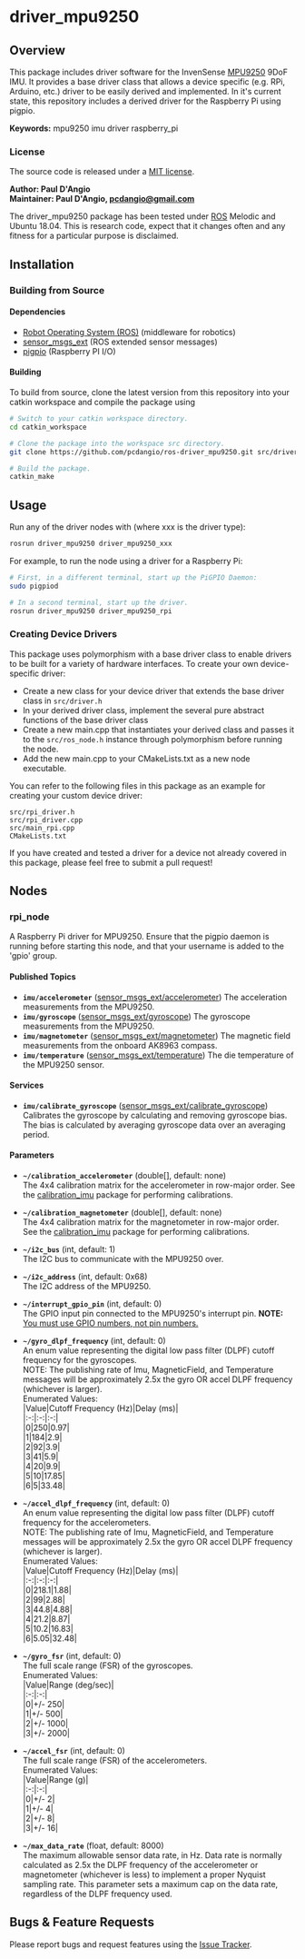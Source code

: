 # driver_mpu9250

## Overview

This package includes driver software for the InvenSense [MPU9250] 9DoF IMU. It provides a base driver class that allows a device specific (e.g. RPi, Arduino, etc.) driver to be easily derived and implemented. In it's current state, this repository includes a derived driver for the Raspberry Pi using pigpio.

**Keywords:** mpu9250 imu driver raspberry_pi

### License

The source code is released under a [MIT license](LICENSE).

**Author: Paul D'Angio<br />
Maintainer: Paul D'Angio, pcdangio@gmail.com**

The driver_mpu9250 package has been tested under [ROS] Melodic and Ubuntu 18.04. This is research code, expect that it changes often and any fitness for a particular purpose is disclaimed.

## Installation

### Building from Source

#### Dependencies

- [Robot Operating System (ROS)](http://wiki.ros.org) (middleware for robotics)
- [sensor_msgs_ext](https://github.com/pcdangio/ros-sensor_msgs_ext) (ROS extended sensor messages)
- [pigpio](http://abyz.me.uk/rpi/pigpio/) (Raspberry PI I/O)

#### Building

To build from source, clone the latest version from this repository into your catkin workspace and compile the package using

```bash
# Switch to your catkin workspace directory.
cd catkin_workspace

# Clone the package into the workspace src directory.
git clone https://github.com/pcdangio/ros-driver_mpu9250.git src/driver_mpu9250

# Build the package.
catkin_make
```

## Usage

Run any of the driver nodes with (where xxx is the driver type):

```bash
rosrun driver_mpu9250 driver_mpu9250_xxx
```

For example, to run the node using a driver for a Raspberry Pi:

```bash
# First, in a different terminal, start up the PiGPIO Daemon:
sudo pigpiod

# In a second terminal, start up the driver.
rosrun driver_mpu9250 driver_mpu9250_rpi
```

### Creating Device Drivers

This package uses polymorphism with a base driver class to enable drivers to be built for a variety of hardware interfaces. To create your own device-specific driver:
- Create a new class for your device driver that extends the base driver class in `src/driver.h`
- In your derived driver class, implement the several pure abstract functions of the base driver class
- Create a new main.cpp that instantiates your derived class and passes it to the `src/ros_node.h` instance through polymorphism before running the node.
- Add the new main.cpp to your CMakeLists.txt as a new node executable.

You can refer to the following files in this package as an example for creating your custom device driver:
```
src/rpi_driver.h
src/rpi_driver.cpp
src/main_rpi.cpp
CMakeLists.txt
```

If you have created and tested a driver for a device not already covered in this package, please feel free to submit a pull request!

## Nodes

### rpi_node

A Raspberry Pi driver for MPU9250.  Ensure that the pigpio daemon is running before starting this node, and that your username is added to the 'gpio' group.


#### Published Topics
* **`imu/accelerometer`** ([sensor_msgs_ext/accelerometer](https://github.com/pcdangio/ros-sensor_msgs_ext/blob/master/msg/accelerometer.msg))
        The acceleration measurements from the MPU9250.
* **`imu/gyroscope`** ([sensor_msgs_ext/gyroscope](https://github.com/pcdangio/ros-sensor_msgs_ext/blob/master/msg/gyroscope.msg))
        The gyroscope measurements from the MPU9250.
* **`imu/magnetometer`** ([sensor_msgs_ext/magnetometer](https://github.com/pcdangio/ros-sensor_msgs_ext/blob/master/msg/magnetometer.msg))
        The magnetic field measurements from the onboard AK8963 compass.
* **`imu/temperature`** ([sensor_msgs_ext/temperature](https://github.com/pcdangio/ros-sensor_msgs_ext/blob/master/msg/temperature.msg))
        The die temperature of the MPU9250 sensor.

#### Services
* **`imu/calibrate_gyroscope`** ([sensor_msgs_ext/calibrate_gyroscope](https://github.com/pcdangio/ros-sensor_msgs_ext/blob/master/srv/calibrate_imu.srv))
        Calibrates the gyroscope by calculating and removing gyroscope bias. The bias is calculated by averaging gyroscope data over an averaging period.

#### Parameters

* **`~/calibration_accelerometer`** (double[], default: none)  
The 4x4 calibration matrix for the accelerometer in row-major order. See the [calibration_imu](https://github.com/pcdangio/ros-calibration_imu) package for performing calibrations.

* **`~/calibration_magnetometer`** (double[], default: none)  
The 4x4 calibration matrix for the magnetometer in row-major order. See the [calibration_imu](https://github.com/pcdangio/ros-calibration_imu) package for performing calibrations.

* **`~/i2c_bus`** (int, default: 1)  
The I2C bus to communicate with the MPU9250 over.

* **`~/i2c_address`** (int, default: 0x68)  
  The I2C address of the MPU9250.

* **`~/interrupt_gpio_pin`** (int, default: 0)  
The GPIO input pin connected to the MPU9250's interrupt pin. **NOTE:** [You must use GPIO numbers, not pin numbers.](http://abyz.me.uk/rpi/pigpio/index.html#Type_3)

* **`~/gyro_dlpf_frequency`** (int, default: 0)  
An enum value representing the digital low pass filter (DLPF) cutoff frequency for the gyroscopes.  
NOTE: The publishing rate of Imu, MagneticField, and Temperature messages will be approximately 2.5x the gyro OR accel DLPF frequency (whichever is larger).  
Enumerated Values:  
|Value|Cutoff Frequency (Hz)|Delay (ms)|  
|:-:|:-:|:-:|  
|0|250|0.97|  
|1|184|2.9|  
|2|92|3.9|  
|3|41|5.9|  
|4|20|9.9|  
|5|10|17.85|  
|6|5|33.48|

* **`~/accel_dlpf_frequency`** (int, default: 0)  
An enum value representing the digital low pass filter (DLPF) cutoff frequency for the accelerometers.  
NOTE: The publishing rate of Imu, MagneticField, and Temperature messages will be approximately 2.5x the gyro OR accel DLPF frequency (whichever is larger).  
Enumerated Values:  
|Value|Cutoff Frequency (Hz)|Delay (ms)|  
|:-:|:-:|:-:|  
|0|218.1|1.88|   
|2|99|2.88|  
|3|44.8|4.88|  
|4|21.2|8.87|  
|5|10.2|16.83|  
|6|5.05|32.48|

* **`~/gyro_fsr`** (int, default: 0)  
The full scale range (FSR) of the gyroscopes.  
Enumerated Values:  
|Value|Range (deg/sec)|  
|:-:|:-:|  
|0|+/- 250|  
|1|+/- 500|  
|2|+/- 1000|  
|3|+/- 2000|

* **`~/accel_fsr`** (int, default: 0)  
The full scale range (FSR) of the accelerometers.  
Enumerated Values:  
|Value|Range (g)|  
|:-:|:-:|  
|0|+/- 2|  
|1|+/- 4|  
|2|+/- 8|  
|3|+/- 16|

* **`~/max_data_rate`** (float, default: 8000)  
The maximum allowable sensor data rate, in Hz. Data rate is normally calculated as 2.5x the DLPF frequency of the accelerometer or magnetometer (whichever is less) to implement a proper Nyquist sampling rate. This parameter sets a maximum cap on the data rate, regardless of the DLPF frequency used.


## Bugs & Feature Requests

Please report bugs and request features using the [Issue Tracker](https://github.com/pcdangio/ros-driver_mpu9250/issues).


[ROS]: http://www.ros.org
[MPU9250]: http://www.invensense.com/wp-content/uploads/2015/02/PS-MPU-9250A-01-v1.1.pdf
